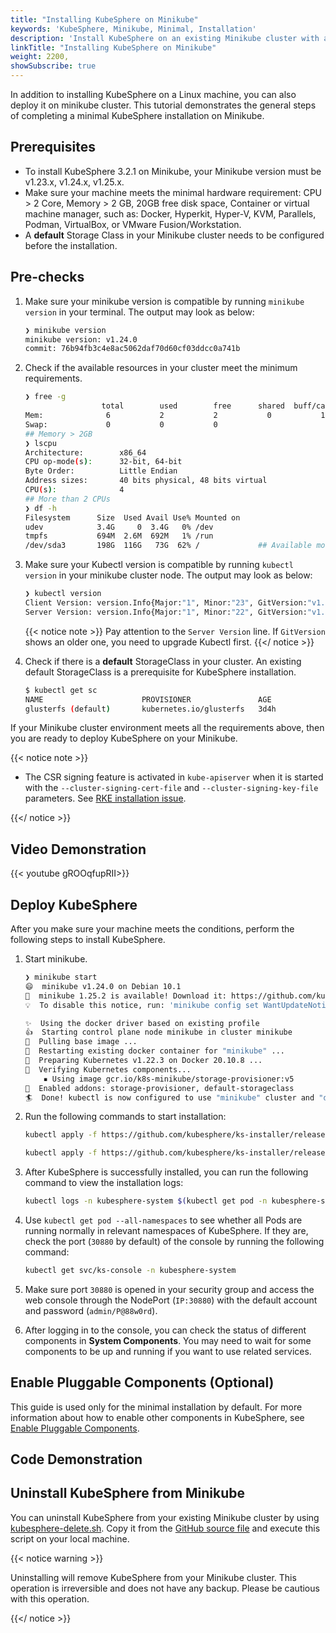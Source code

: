 ```yaml
---
title: "Installing KubeSphere on Minikube"
keywords: 'KubeSphere, Minikube, Minimal, Installation'
description: 'Install KubeSphere on an existing Minikube cluster with a minimal installation package.'
linkTitle: "Installing KubeSphere on Minikube"
weight: 2200,
showSubscribe: true
---
```


In addition to installing KubeSphere on a Linux machine, you can also deploy it on minikube cluster. This tutorial demonstrates the general steps of completing a minimal KubeSphere installation on Minikube.

## Prerequisites

- To install KubeSphere 3.2.1 on Minikube, your Minikube version must be v1.23.x, v1.24.x, v1.25.x.
- Make sure your machine meets the minimal hardware requirement: CPU > 2 Core, Memory > 2 GB, 20GB free disk space, Container or virtual machine manager, such as: Docker, Hyperkit, Hyper-V, KVM, Parallels, Podman, VirtualBox, or VMware Fusion/Workstation.
- A **default** Storage Class in your Minikube cluster needs to be configured before the installation.

## Pre-checks

1. Make sure your minikube version is compatible by running `minikube version` in your terminal. The output may look as below:

    ```bash
    ❯ minikube version
    minikube version: v1.24.0
    commit: 76b94fb3c4e8ac5062daf70d60cf03ddcc0a741b

    ```

2. Check if the available resources in your cluster meet the minimum requirements.

    ```bash
    ❯ free -g
                     total        used        free      shared  buff/cache   available
    Mem:              6           2           2           0           1           3
    Swap:             0           0           0
    ## Memory > 2GB 
    ❯ lscpu
    Architecture:        x86_64
    CPU op-mode(s):      32-bit, 64-bit
    Byte Order:          Little Endian
    Address sizes:       40 bits physical, 48 bits virtual
    CPU(s):              4
    ## More than 2 CPUs
    ❯ df -h
    Filesystem      Size  Used Avail Use% Mounted on
    udev            3.4G     0  3.4G   0% /dev
    tmpfs           694M  2.6M  692M   1% /run
    /dev/sda3       198G  116G   73G  62% /             ## Available more than 20GB free disk space


    ```

3. Make sure your Kubectl version is compatible by running `kubectl version` in your minikube cluster node. The output may look as below:

    ```bash
   ❯ kubectl version
    Client Version: version.Info{Major:"1", Minor:"23", GitVersion:"v1.23.1", GitCommit:"86ec240af8cbd1b60bcc4c03c20da9b98005b92e", GitTreeState:"clean", BuildDate:"2021-12-16T11:41:01Z", GoVersion:"go1.17.5", Compiler:"gc", Platform:"linux/amd64"}
    Server Version: version.Info{Major:"1", Minor:"22", GitVersion:"v1.22.3", GitCommit:"c92036820499fedefec0f847e2054d824aea6cd1", GitTreeState:"clean", BuildDate:"2021-10-27T18:35:25Z", GoVersion:"go1.16.9", Compiler:"gc", Platform:"linux/amd64"}

    ```

    {{< notice note >}}
Pay attention to the `Server Version` line. If `GitVersion` shows an older one, you need to upgrade Kubectl first.
    {{</ notice >}}
4. Check if there is a **default** StorageClass in your cluster. An existing default StorageClass is a prerequisite for KubeSphere installation.

    ```bash
    $ kubectl get sc
    NAME                      PROVISIONER               AGE
    glusterfs (default)       kubernetes.io/glusterfs   3d4h
    ```

If your Minikube cluster environment meets all the requirements above, then you are ready to deploy KubeSphere on your Minikube.

{{< notice note >}}

- The CSR signing feature is activated in `kube-apiserver` when it is started with the `--cluster-signing-cert-file` and `--cluster-signing-key-file` parameters. See [RKE installation issue](https://github.com/kubesphere/kubesphere/issues/1925#issuecomment-591698309).

{{</ notice >}}

## Video Demonstration

{{< youtube gROOqfupRII>}}

## Deploy KubeSphere

After you make sure your machine meets the conditions, perform the following steps to install KubeSphere.

1. Start minikube.

    ``` bash
    ❯ minikube start
    😄  minikube v1.24.0 on Debian 10.1
    🎉  minikube 1.25.2 is available! Download it: https://github.com/kubernetes/minikube/releases/tag/v1.25.2
    💡  To disable this notice, run: 'minikube config set WantUpdateNotification false'

    ✨  Using the docker driver based on existing profile
    👍  Starting control plane node minikube in cluster minikube
    🚜  Pulling base image ...
    🔄  Restarting existing docker container for "minikube" ...
    🐳  Preparing Kubernetes v1.22.3 on Docker 20.10.8 ...
    🔎  Verifying Kubernetes components...
        ▪ Using image gcr.io/k8s-minikube/storage-provisioner:v5
    🌟  Enabled addons: storage-provisioner, default-storageclass
    🏄  Done! kubectl is now configured to use "minikube" cluster and "default" namespace by default
    ```

2. Run the following commands to start installation:

    ```bash
    kubectl apply -f https://github.com/kubesphere/ks-installer/releases/download/v3.2.1/kubesphere-installer.yaml
    
    kubectl apply -f https://github.com/kubesphere/ks-installer/releases/download/v3.2.1/cluster-configuration.yaml
    ```

3. After KubeSphere is successfully installed, you can run the following command to view the installation logs:

    ```bash
    kubectl logs -n kubesphere-system $(kubectl get pod -n kubesphere-system -l 'app in (ks-install, ks-installer)' -o jsonpath='{.items[0].metadata.name}') -f
    ```

4. Use `kubectl get pod --all-namespaces` to see whether all Pods are running normally in relevant namespaces of KubeSphere. If they are, check the port (`30880` by default) of the console by running the following command:

    ```bash
    kubectl get svc/ks-console -n kubesphere-system
    ```

5. Make sure port `30880` is opened in your security group and access the web console through the NodePort (`IP:30880`) with the default account and password (`admin/P@88w0rd`).

6. After logging in to the console, you can check the status of different components in **System Components**. You may need to wait for some components to be up and running if you want to use related services.

## Enable Pluggable Components (Optional)

This guide is used only for the minimal installation by default. For more information about how to enable other components in KubeSphere, see [Enable Pluggable Components](../../../pluggable-components/).

## Code Demonstration

<script id="asciicast-489562" src="https://asciinema.org/a/489562.js" async></script>

## Uninstall KubeSphere from Minikube

You can uninstall KubeSphere from your existing Minikube cluster by using [kubesphere-delete.sh](https://github.com/kubesphere/ks-installer/blob/release-3.1/scripts/kubesphere-delete.sh). Copy it from the [GitHub source file](https://raw.githubusercontent.com/kubesphere/ks-installer/release-3.1/scripts/kubesphere-delete.sh) and execute this script on your local machine.

{{< notice warning >}}

Uninstalling will remove KubeSphere from your Minikube cluster. This operation is irreversible and does not have any backup. Please be cautious with this operation.

{{</ notice >}}
